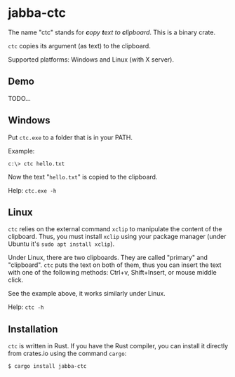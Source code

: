 # jabba-ctc

The name "ctc" stands for _**c**opy **t**ext to **c**lipboard_. This is a binary crate.

`ctc` copies its argument (as text) to the clipboard.

Supported platforms: Windows and Linux (with X server).

## Demo

TODO...

## Windows

Put `ctc.exe` to a folder that is in your PATH.

Example:

```
c:\> ctc hello.txt
```

Now the text "`hello.txt`" is copied to the clipboard.

Help: `ctc.exe -h`

## Linux

`ctc` relies on the external command `xclip` to manipulate the content of the clipboard.
Thus, you must install `xclip` using your package manager (under Ubuntu it's
`sudo apt install xclip`).

Under Linux, there are two clipboards. They are called "primary" and "clipboard". `ctc`
puts the text on both of them, thus you can insert the text with one of the following
methods: Ctrl+v, Shift+Insert, or mouse middle click.

See the example above, it works similarly under Linux.

Help: `ctc -h`

## Installation

`ctc` is written in Rust. If you have the Rust compiler, you can install it directly
from crates.io using the command `cargo`:

    $ cargo install jabba-ctc
